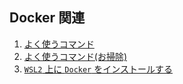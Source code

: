 ## Docker 関連

1. [よく使うコマンド](command.md)
1. [よく使うコマンド(お掃除)](clean.md)
1. [`WSL2` 上に `Docker` をインストールする](wsl_docker_install.md)
